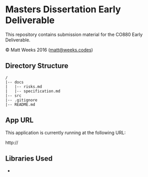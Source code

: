 # Masters Dissertation Early Deliverable

This repository contains submission material for the CO880 Early Deliverable.

&copy; Matt Weeks 2016 (matt@weeks.codes)

## Directory Structure
```
/
|-- docs
|   |-- risks.md
|   |-- specification.md
|-- src
|-- .gitignore
|-- README.md
```

## App URL

This application is currently running at the following URL:

http://

## Libraries Used

* 
